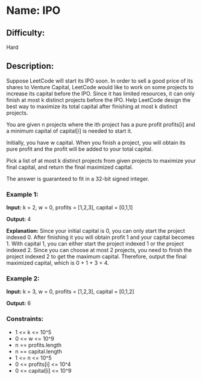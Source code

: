 # Name: IPO

## Difficulty: 
Hard

## Description: 
Suppose LeetCode will start its IPO soon. In order to sell a good price of its shares to Venture Capital, LeetCode would like to work on some projects to increase its capital before the IPO. Since it has limited resources, it can only finish at most k distinct projects before the IPO. Help LeetCode design the best way to maximize its total capital after finishing at most k distinct projects.

You are given n projects where the ith project has a pure profit profits[i] and a minimum capital of capital[i] is needed to start it.

Initially, you have w capital. When you finish a project, you will obtain its pure profit and the profit will be added to your total capital.

Pick a list of at most k distinct projects from given projects to maximize your final capital, and return the final maximized capital.

The answer is guaranteed to fit in a 32-bit signed integer.

### Example 1:

**Input:**
k = 2, w = 0, profits = [1,2,3], capital = [0,1,1]

**Output:**
4

**Explanation:**
Since your initial capital is 0, you can only start the project indexed 0.
After finishing it you will obtain profit 1 and your capital becomes 1.
With capital 1, you can either start the project indexed 1 or the project indexed 2.
Since you can choose at most 2 projects, you need to finish the project indexed 2 to get the maximum capital.
Therefore, output the final maximized capital, which is 0 + 1 + 3 = 4.

### Example 2:

**Input:**
k = 3, w = 0, profits = [1,2,3], capital = [0,1,2]

**Output:**
6

### Constraints:
- 1 <= k <= 10^5
- 0 <= w <= 10^9
- n == profits.length
- n == capital.length
- 1 <= n <= 10^5
- 0 <= profits[i] <= 10^4
- 0 <= capital[i] <= 10^9